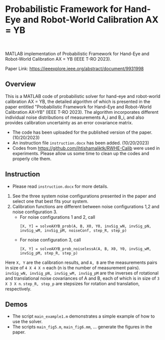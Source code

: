 # Probabilistic Framework for Hand-Eye and Robot-World Calibration AX = YB
<br>

MATLAB implementation of Probabilistic Framework for Hand-Eye and Robot-World Calibration AX = YB (IEEE T-RO 2023).

Paper Link: https://ieeexplore.ieee.org/abstract/document/9931998


## Overview

This is a MATLAB code of probabilistic solver for hand-eye and robot-world calibration AX = YB, the detailed algorithm of which is presented in the paper entitled "Probabilistic Framework for Hand–Eye and Robot–World Calibration AX=YB" (IEEE T-RO 2023). The algorithm incorporates different individual noise distributions of measurements A_i and B_i, and also provides calibration uncertainty as an error covariance matrix.

* The code has been uploaded for the published version of the paper. (10/20/2023)
* An instruction file ``instruction.docx`` has been added. (10/20/2023)
* Codes from https://github.com/ihtishamaliktk/RWHE-Calib were used in experiments. Please allow us some time to clean up the codes and properly cite them.

## Instruction
* Please read ``instruction.docx`` for more details.

1. See the three system noise configurations presented in the paper and select one that best fits your system.
2. Calibration functions are different between noise configurations 1,2 and noise configuration 3.
	* For noise configurations 1 and 2, call	
		```
		[X, Y] = solveAXYB_prob(A, B, X0, Y0, invSig_wN, invSig_pN, invSig_wM, invSig_pM, noiseConf, step_R, step_p)
		```
	* For noise configuration 3, call		
		```
		[X, Y] = solveAXYB_prob_noiselessA(A, B, X0, Y0, invSig_wM, invSig_pM, step_R, step_p)
		```		
Here ``X, Y`` are the calibration results, and ``A, B`` are the measurements pairs in size of ``4 X 4 X n`` each (n is the number of measurement pairs). ``invSig_wN, invSig_pN, invSig_wM, invSig_pM`` are the inverses of rotational and translational noise covariances of A and B, each of which is in size of ``3 X 3 X n``. ``step_R, step_p`` are stepsizes for rotation and translation, respectively.

## Demos
* The script ``main_example1.m`` demonstrates a simple example of how to use the solver.
* The scripts ``main_fig5.m``, ``main_fig6.mm``, ... generate the figures in the paper.

